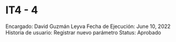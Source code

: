 # IT4 - 4

Encargado: David Guzmán Leyva
Fecha de Ejecución: June 10, 2022
Historia de usuario: Registrar nuevo parámetro
Status: Aprobado
